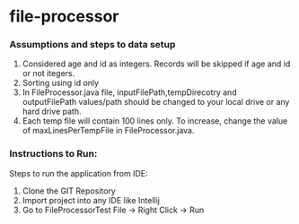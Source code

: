 # file-processor


### Assumptions and steps to data setup

1. Considered age and id as integers. Records will be skipped if age and id or not itegers.
2. Sorting using id only
3. In FileProcessor.java file, inputFilePath,tempDirecotry and outputFilePath values/path should be changed to your local drive or any hard drive path.
4. Each temp file will contain 100 lines only. To increase, change the value of maxLinesPerTempFile in FileProcessor.java.

### Instructions to Run:

Steps to run the application from IDE:
1. Clone the GIT Repository
2. Import project into any IDE like Intellij
3. Go to FileProcessorTest File -> Right Click -> Run
